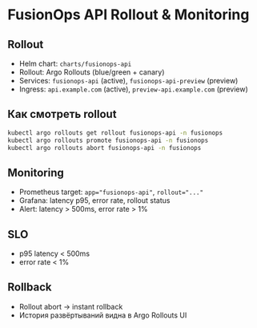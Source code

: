 # FusionOps API Rollout & Monitoring

## Rollout

- Helm chart: `charts/fusionops-api`
- Rollout: Argo Rollouts (blue/green + canary)
- Services: `fusionops-api` (active), `fusionops-api-preview` (preview)
- Ingress: `api.example.com` (active), `preview-api.example.com` (preview)

## Как смотреть rollout

```sh
kubectl argo rollouts get rollout fusionops-api -n fusionops
kubectl argo rollouts promote fusionops-api -n fusionops
kubectl argo rollouts abort fusionops-api -n fusionops
```

## Monitoring

- Prometheus target: `app="fusionops-api"`, `rollout="..."`
- Grafana: latency p95, error rate, rollout status
- Alert: latency > 500ms, error rate > 1%

## SLO

- p95 latency < 500ms
- error rate < 1%

## Rollback

- Rollout abort → instant rollback
- История развёртываний видна в Argo Rollouts UI
